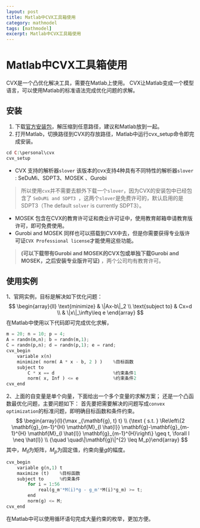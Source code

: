 ```yaml
---
layout: post
title: Matlab中CVX工具箱使用
category: mathmodel
tags: [mathmodel]
excerpt: Matlab中CVX工具箱使用
---
```



# Matlab中CVX工具箱使用

CVX是一个凸优化解决工具，需要在Matlab上使用。
CVX让Matlab变成一个模型语言，可以使用Matlab的标准语法完成优化问题的求解。
## 安装
1. 下载[官方安装包](http://cvxr.com/cvx/)，解压缩到任意路径，建议和Matlab放到一起。
2. 打开Matlab，切换路径到CVX的存放路径，Matlab中运行cvx_setup命令即完成安装。

```php
cd C:\personal\cvx
cvx_setup
```

- CVX 支持的解析器`slover` 
    该版本的cvx支持4种具有不同特性的解析器`slover` :  SeDuMi、SDPT3、MOSEK 、Gurobi 
 
> 所以使用`cvx`并不需要去额外下载一个`slover`，因为CVX的安装包中已经包含了 `SeDuMi and SDPT3 `，这两个`slover`是免费许可的，默认启用的是SDPT3（The default `solver` is currently SDPT3）。

- MOSEK 包含在CVX的教育许可证和商业许可证中，使用教育邮箱申请教育版许可，即可免费使用。
- Gurobi and MOSEK 同样也可以搭载到CVX中去，但是你需要获得专业版许可证`CVX Professional license`才能使用这些功能。  
> **(可以下载带有Gurobi and MOSEK的CVX包或单独下载Gurobi and MOSEK，之后安装专业版许可证)** ，两个公司均有教育许可。

## 使用实例
1、官网实例，目标是解决如下优化问题：
$$
	\begin{array}{ll} 
	\text{minimize} & \|Ax-b\|_2 \\ 
	\text{subject to} & Cx=d \\ 
	& \|x\|_\infty\leq e 
	\end{array}
$$
在Matlab中使用以下代码即可完成优化求解，
```py
m = 20; n = 10; p = 4;
A = randn(m,n); b = randn(m,1);
C = randn(p,n); d = randn(p,1); e = rand;
cvx_begin
    variable x(n)
    minimize( norm( A * x - b, 2 ) )	%目标函数
    subject to
        C * x == d						%约束条件1
        norm( x, Inf ) <= e				%约束条件2
cvx_end	
```

2、上面的自变量是单个向量，下面给出一个多个变量的求解方案；
还是一个凸函数最优化问题，主要问题如下：
首先要把需要解决的问题写成`convex optimization`的标准问题，即明确目标函数和条件约束。
$$
\begin{array}{l}{\max _{\mathbf{g}, t}  t} \\ {\text { s.t. } \Re\left\{2 \mathbf{g}_{m-1}^{H} \mathbf{M}_{l \hat{l}} \mathbf{g}-\mathbf{g}_{m-1}^{H} \mathbf{M}_{l \hat{l}} \mathbf{g}_{m-1}^{H}\right\} \geq t, \forall l \neq \hat{l}} \\ {\quad \quad\|\mathbf{g}\|^{2} \leq M_p}\end{array}
$$
其中，$M_{l\hat{l}}$为矩阵，$M_p$为固定值，约束向量$g$的幅度。
```python
cvx_begin
    variable g(n,1) t
    maximize (t)	%目标函数
    subject to 		%约束条件
        for i = 1:56
            real(g_m'*M(i)*g - g_m'*M(i)*g_m) >= t;
        end 
        norm(g) <= M;
cvx_end
```
在Matlab中可以使用循环语句完成大量约束的枚举，更加方便。

